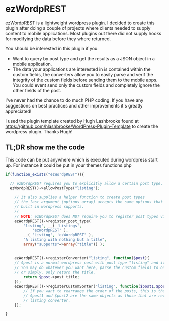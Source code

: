 # ezWordpREST

ezWordpREST is a lightweight wordpress plugin. I decided to create this plugin after doing a
couple of projects where clients needed to supply content to mobile applications. Most plugins 
out there did not supply hooks for modifying the data before they where returned.

You should be interested in this plugin if you:
  *   Want to query by post type and get the results as a JSON object in a mobile application.
  *   The data your applications are interested in is contained within the custom fields, the converters
      allow you to easily parse and verif the integrity of the custom fields before sending them to the mobile apps. You could 
      event send only the custom fields and completely ignore the other fields of the post.

I've never had the chance to do much PHP coding. If you have any suggestions on best practices and other 
improvements it's greatly appreciated!

I used the plugin template created by Hugh Lashbrooke found at https://github.com/hlashbrooke/WordPress-Plugin-Template
to create the wordpress plugin. Thanks Hugh!


## TL;DR show me the code
This code can be put anywhere which is executed during wordpress start up. For instance it could be put in
your themes functions.php
```php
if(function_exists("ezWordpREST")){

  // ezWordpREST requires you to explicitly allow a certain post type.
  ezWordpREST()->allowPostType("listing");
	
	// It also supplies a helper function to create post types
	// the last argument (options array) accepts the same options that
	// built in wordpress supports. 
	//
	// NOTE: ezWordpREST does NOT require you to register post types via this mehtod.
	ezWordpREST()->register_post_type( 
		'listing', __( 'Listings', 
			'ezWordpREST' ), 
		__( 'Listing', 'ezWordpREST' ),
		"A listing with nothing but a title",
		array("supports"=>array("title")) );
		

	ezWordpREST()->registerConverter("listing", function($post){
	// $post is a normal wordpress post with post type "listing" and it's custom fields loaded.
	// You may do whatever you want here, parse the custom fields to only return the necessary info
	// or simply, only return the title.
		return $post->post_title;
	});
	ezWordpREST()->registerCustomSorter("listing", function($post1,$post2){
		// If you want to rearrange the order of the posts, this is the place to do it.
		// $post1 and $post2 are the same objects as those that are returned by the 
		// listing converter.
	});

}
```
